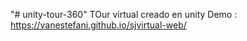 "# unity-tour-360" 
TOur virtual creado en unity 
Demo : https://vanestefani.github.io/sjvirtual-web/
